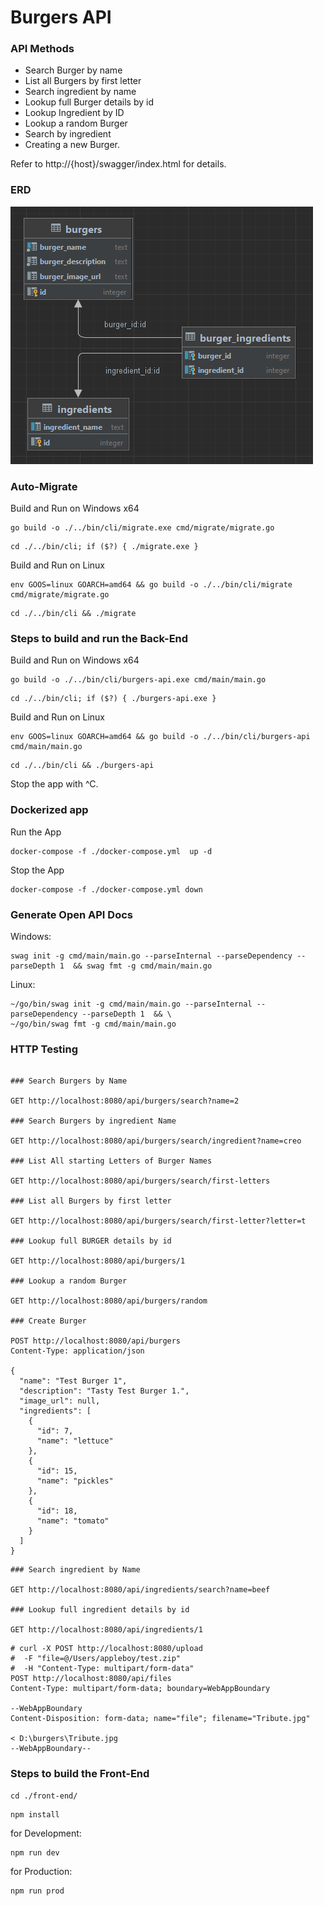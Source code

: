# Burgers API

### API Methods

* Search Burger by name
* List all Burgers by first letter
* Search ingredient by name
* Lookup full Burger details by id
* Lookup Ingredient by ID
* Lookup a random Burger
* Search by ingredient
* Creating a new Burger.

Refer to http://{host}/swagger/index.html for details.

### ERD

![burgers-api-erd.png](burgers-api-erd.png)

### Auto-Migrate

Build and Run on Windows x64

```shell
go build -o ./../bin/cli/migrate.exe cmd/migrate/migrate.go
```

```shell
cd ./../bin/cli; if ($?) { ./migrate.exe }
```

Build and Run on Linux

```shell
env GOOS=linux GOARCH=amd64 && go build -o ./../bin/cli/migrate cmd/migrate/migrate.go
```

```shell
cd ./../bin/cli && ./migrate
```

### Steps to build and run the Back-End

Build and Run on Windows x64

```shell
go build -o ./../bin/cli/burgers-api.exe cmd/main/main.go
```

```shell
cd ./../bin/cli; if ($?) { ./burgers-api.exe }
```

Build and Run on Linux

```shell
env GOOS=linux GOARCH=amd64 && go build -o ./../bin/cli/burgers-api cmd/main/main.go
```

```shell
cd ./../bin/cli && ./burgers-api
```

Stop the app with ^C.

### Dockerized app

Run the App

```shell
docker-compose -f ./docker-compose.yml  up -d
```

Stop the App

```shell
docker-compose -f ./docker-compose.yml down
```

### Generate Open API Docs

Windows:

```shell
swag init -g cmd/main/main.go --parseInternal --parseDependency --parseDepth 1  && swag fmt -g cmd/main/main.go
```

Linux:

```shell
~/go/bin/swag init -g cmd/main/main.go --parseInternal --parseDependency --parseDepth 1  && \ 
~/go/bin/swag fmt -g cmd/main/main.go 
```

### HTTP Testing

```http request

### Search Burgers by Name

GET http://localhost:8080/api/burgers/search?name=2

### Search Burgers by ingredient Name

GET http://localhost:8080/api/burgers/search/ingredient?name=creo

### List All starting Letters of Burger Names

GET http://localhost:8080/api/burgers/search/first-letters

### List all Burgers by first letter

GET http://localhost:8080/api/burgers/search/first-letter?letter=t

### Lookup full BURGER details by id

GET http://localhost:8080/api/burgers/1

### Lookup a random Burger

GET http://localhost:8080/api/burgers/random

### Create Burger

POST http://localhost:8080/api/burgers
Content-Type: application/json

{
  "name": "Test Burger 1",
  "description": "Tasty Test Burger 1.",
  "image_url": null,
  "ingredients": [
    {
      "id": 7,
      "name": "lettuce"
    },
    {
      "id": 15,
      "name": "pickles"
    },
    {
      "id": 18,
      "name": "tomato"
    }
  ]
}
```

```http request
### Search ingredient by Name

GET http://localhost:8080/api/ingredients/search?name=beef

### Lookup full ingredient details by id

GET http://localhost:8080/api/ingredients/1
```

```http request
# curl -X POST http://localhost:8080/upload
#  -F "file=@/Users/appleboy/test.zip"
#  -H "Content-Type: multipart/form-data"
POST http://localhost:8080/api/files
Content-Type: multipart/form-data; boundary=WebAppBoundary

--WebAppBoundary
Content-Disposition: form-data; name="file"; filename="Tribute.jpg"

< D:\burgers\Tribute.jpg
--WebAppBoundary--
```

### Steps to build the Front-End

```shell
cd ./front-end/
```

```shell
npm install
```

for Development:

```shell
npm run dev
```
for Production:

```shell
npm run prod
```
